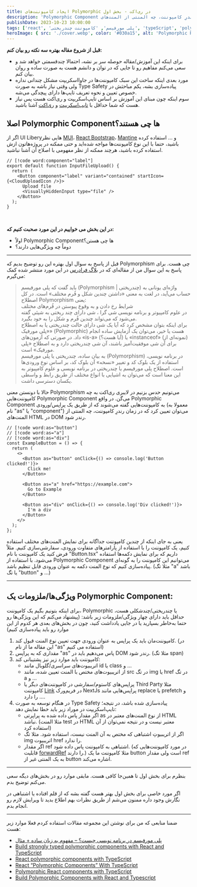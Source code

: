 ```yaml
---
title: ایجاد کامپوننت‌های Polymorphic در ری‌اکت - بخش اول
description: 'Polymorphic Component به کامپوننت‌هایی گفته می‌شوند که از طریق یک ورودی می‌توان تعیین کرد که در زمان رندرِ کامپوننت، چه المنتی از المنت‌های HTML در DOM رندر شود'
publishDate: 2023-10-23 10:00:00
tags: ['react', 'پلی مورفیسم', 'کامپوننت چندریختی', 'typeScript', 'polymorphic', 'پلی مورفیک', 'ری‌اکت']
heroImage: { src: './cover.webp', color: '#030a15', alt: 'Polymorphic React Components With TypeScript' }
---
```


**قبل از شروع مقاله بهتره سه نکته رو بیان کنم:**
- برای اینکه این آموزش/مقاله حوصله سر بر نشه، احتمالا چندقسمتی خواهد شد و سعی می‌کنم مفاهیم رو تا جایی که در توان و دانشم هست به صورت ساده و روان بیان کنم.
- مورد بعدی اینکه ساخت این سبک کامپوننت‌ها در جاوااسکریپت مشکل چندانی نداره ولی وقتی نیاز باشه به صورت Type Safety پیاده‌سازی بشه، یکم مباحثش در خصوص تعیین و نحوه تعریف تایپ‌ها دارای پیچدگی می‌شه.
- سوم اینکه چون مبنای این آموزش بر اساس تایپ‌اسکریپت و ری‌اکت هست پس نیاز هست که شما حداقل با [تایپ‌اسکریپت](https://www.typescriptlang.org/) و [ری‌اکت](https://react.dev/learn) آشنا باشید.


## اصلا Polymorphic Componentها چی هستند؟
اگر از UI Liberyهایی نظر [MUI](https://mui.com/)، [React Bootstrap](https://react-bootstrap.github.io/)، [Mantine](https://mantine.dev/) و ... استفاده کرده باشید، حتما با این نوع کامپوننت‌ها مواجه شده‌اید و حتی ممکنه در پروژه‌هاتون ازش استفاده کرده باشید، هرچند ممکنه از نظر مفهومی با اصلاح آن آشنا نباشید.

```tsx title="یک کامپوننت Polymorphic در لایبری MUI"
// [!code word:component="label"]
export default function InputFileUpload() {
  return (
    <Button component="label" variant="contained" startIcon={<CloudUploadIcon />}>
      Upload file
      <VisuallyHiddenInput type="file" />
    </Button>
  );
}
```

<br />

**در این بخش می خواییم در این مورد صحبت کنیم که:**
- اولاً Polymorphic Componentها چی هستن؟
- دوماً چه ویژگی‌هایی دارند؟

<hr class="hr-dotted flex " />

قبل از پاسخ به سوال اول بهتره این رو توضیح بدیم که Polymorphism چی هست. برای پاسخ به این سوال من از مقاله‌ای که در [بلاگ فرادرس](https://b.fdrs.ir/58j) در این مورد منتشر شده کمک می‌گیرم:

> باید گفت که پلی مورفیسم (Polymorphism | چندریختی) واژه‌ای یونانی به حساب می‌آید، در لغت به معنی «داشتن چندین شکل و فُرم مختلف» است. در کل اصطلاح Polymorphism یعنی:<br/>
> شرایط رخ دادن و به وقوع پیوستن در فُرم‌های مختلف<br/>
> در علوم کامپیوتر و برنامه نویسی شی گرا ، شی دارای چند ریختی به شیئی گفته می‌شود که می‌تواند چندین فُرم و شکل را به خود بگیرد.<br/>
> برای اینکه بتوان مشخص کرد که آیا یک شی دارای حالت چندریختی یا به اصطلاح «پلی مورفیک» (Polymorphic) هست یا خیر، می‌توان یک آزمایش ساده انجام داد. در صورتی که آزمون‌های «is-a» (آیا هست؟) یا «instanceof» (نمونه‌ای از) برای آن شی موفقیت‌آمیز باشند، آن شی چندریختی دارد و به اصطلاح «پلی مورفیک» است.<br/>
> به بیان ساده، چندریختی یا پلی مورفیسم (Polymorphism) در برنامه نویسی، استفاده از یک بلوک کد و تغییر «نسخه» آن بلوک کد، بر اساس نوع ورودی‌ها است. اصطلاح پلی مورفیسم یا چندریختی در برنامه نویسی و علوم کامپیوتر به این معنا است که می‌توان به اشیایی با انواع مختلف از طریق رابط و واسطی یکسان دسترسی داشت.

حالا با دونستن معنی Polymorphism می‌تونیم حدس بزنیم در لایبری ری‌اکت به چه کامپوننت‌هایی Polymorphic Component می‌گن. در واقع Polymorphic Component به کامپوننت‌هایی گفته می‌شوند که از طریق یک پراپس/ورودی (معمولا به نام "as" یا "component") می‌توان تعیین کرد که در زمان رندرِ کامپوننت، چه المنتی از المنت‌های HTML در DOM رندر شود.


```tsx title="Polymorphic Button Component"
// [!code word:as="button"]
// [!code word:as="a"]
// [!code word:as="div"]
const ExampleButton = () => {
  return (
    <>
      <Button as="button" onClick={() => console.log('Button clicked!')}>
        Click me!
      </Button>

      <Button as="a" href="https://example.com">
        Go to Example
      </Button>

      <Button as="div" onClick={() => console.log('Div clicked!')}>
        I'm a div
      </Button>
    </>
  );
};
```

یعنی به جای اینکه از چندین کامپوننت جداگانه برای نمایش المنت‌های مختلف استفاده کنیم، یک کامپوننت را با استفاده از پارامترهای متفاوت ورودی، سفارشی‌سازی کنیم. مثلاً فرض کنید یک کامپوننت با نام "Button.tsx" داریم که برای نمایش دکمه‌ها استفاده می‌شود. با استفاده از Polymorphic Component می‌توانیم این کامپوننت را به گونه‌ای پیاده‌سازی کنیم که نوع المنت دکمه به عنوان ورودی قابل تنظیم باشد. (مثلا تگ "a" باشد یا تگ "button" و ...)

<hr class="hr-dotted flex " />

## ویژگی‌ها/ملزومات یک Polymorphic Component:
برای اینکه بتونیم بگیم یک کامپوننت، Polymorphic یا چندریختی/چندشکلی هست، حداقل باید دارای چهار ویژگی‌/ملزومات زیر باشد: (پیشنهاد می‌کنم که این ویژگی‌ها رو حتما به‌خاطر بسپارید یا در جایی یادداشت کنید، چون در بخش‌های بعدی هر کدوم از این موارد رو باید پیاده‌سازی کنیم)

1.  کامپوننت‌مان باید یک پراپس به عنوان ورودی جهت تعیین نوع المنت قبول کند. (در این مقاله ما از نام "as" استفاده می کنیم)
2.  مقداری که به پراپس "as" پاس می‌دهیم باید در DOM رندر شود. (مثلا تگ span)
3.  کامپوننت باید موارد زیر نیز پشتیبانی کند:
    *   اتریبیوت‌های سراسری/گلوبال مانند id یا class و ...
    *   از اتریبیوت‌های مختص با المنت تعیین شده، مانند src در تگ img یا href در تگ a و ...
    *   پراپس‌های کاستوم/سفارشی در کامپوننت‌های دیگر یا Third Party مثلا کامپوننت [Link](https://nextjs.org/docs/pages/api-reference/components/link) در فریم‌ورک NextJs پراپس‌هایی مانند replace یا prefetch و ... را دارد.
4.  در هنگام توسعه به صورت Type Safety پیاده‌سازی شده باشد، در نتیجه؛ تایپ‌اسکریپت در موراد زیر باید خطا نمایش دهد:
    *   اگر مقدار پاس داده شده به پراپرتی as از نوع المنت‌های معتبر در HTML نباشد. (مثلا المنت test در HTML معتبر نیست و در نتیجه نمی‌توان از آن استفاده کرد)
    *   اگر از اتریبیوتِ اشتباهی که مختص به آن المنت نیست، استفاده شود. مثلا تگ img اتریبیوت href را ندارد.
    *   اگر مقدار ref اشتباهی به کامپوننت پاس داده شود. (در مورد کامپوننت‌هایی که قابلیت [forwardRef](https://react.dev/reference/react/forwardRef) را دارند.) مثلا کامپوننت ما یک button است ولی مقدار ref به یک المنتی غیر از button اشاره می‌کند.

<hr class="hr-dotted flex " />

بنظرم برای بخش اول تا همین‌جا کافی هست. مابقی موارد رو در بخش‌های دیگه سعی می‌کنم توضیح بدم.

اگر مورد خاصی برای بخش اول بهتر هست گفته بشه که از قلم افتاده یا اشتباهی در نگارش وجود داره ممنون می‌شم از طریق نظرات بهم اطلاع بدید تا ویرایش لازم رو انجام بدم.


<hr class="hr-dotted flex " />

ضمنا منابعی که من برای نوشتن این مجموعه مقالات استفاده کردم فعلا موارد زیر هست:
*   [پلی مورفیسم در برنامه نویسی چیست؟ – مفهوم به زبان ساده + مثال](https://b.fdrs.ir/58j)
*   [Build strongly typed polymorphic components with React and TypeScript](https://blog.logrocket.com/build-strongly-typed-polymorphic-components-react-typescript/)
*   [React polymorphic components with TypeScript](https://isamatov.com/polymorphic-components-react-typescript/)
*   [React “Polymorphic Components” With TypeScript](https://betterprogramming.pub/react-polymorphic-components-with-typescript-real-practice-example-94c8a205d079)
*   [Polymorphic React components with TypeScript](https://jarocki.me/notes/polymorphic-react-components)
*   [Build Polymorphic Components with React and Typescript](https://www.udemy.com/course/build-polymorphic-components-with-react-and-typescript/?couponCode=NEWYEARCAREER)
